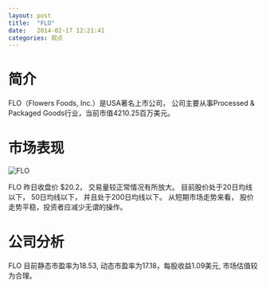 ```yaml
---
layout: post
title:  "FLO"
date:   2014-02-17 12:21:41
categories: 观点
---
```


# 简介
FLO（Flowers Foods, Inc.）是USA著名上市公司，
公司主要从事Processed & Packaged Goods行业，当前市值4210.25百万美元。

# 市场表现

![FLO](http://finviz.com/chart.ashx?t=FLO&ty=c&ta=1&p=d&s=l)

FLO 昨日收盘价 $20.2，
交易量较正常情况有所放大。
目前股价处于20日均线以下，
50日均线以下，
并且处于200日均线以下。
从短期市场走势来看，
股价走势平稳，投资者应减少无谓的操作。

# 公司分析
FLO 目前静态市盈率为18.53, 动态市盈率为17.18，每股收益1.09美元,
市场估值较为合理。
